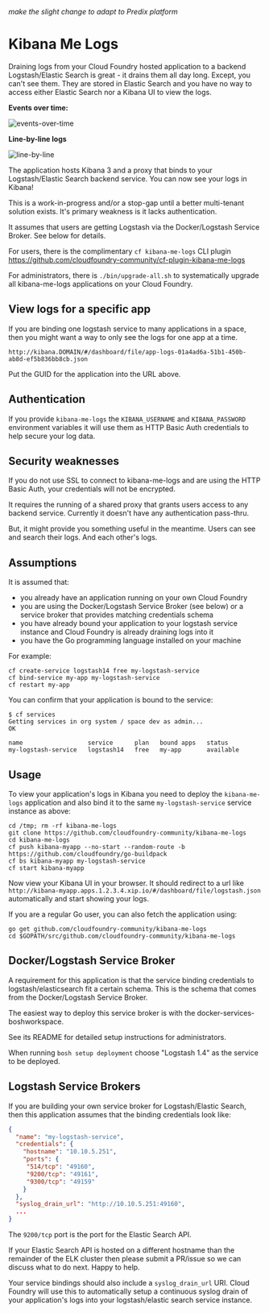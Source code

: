 *make the slight change to adapt to Predix platform*

Kibana Me Logs
==============

Draining logs from your Cloud Foundry hosted application to a backend Logstash/Elastic Search is great - it drains them all day long. Except, you can't see them. They are stored in Elastic Search and you have no way to access either Elastic Search nor a Kibana UI to view the logs.

**Events over time:**

![events-over-time](http://cl.ly/image/0r0O2a1n2D1W/events-over-time.png)

**Line-by-line logs**

![line-by-line](http://cl.ly/image/3M2U3A3u1v0S/line-by-line_logs.png)

The application hosts Kibana 3 and a proxy that binds to your Logstash/Elastic Search backend service. You can now see your logs in Kibana!

This is a work-in-progress and/or a stop-gap until a better multi-tenant solution exists. It's primary weakness is it lacks authentication.

It assumes that users are getting Logstash via the Docker/Logstash Service Broker. See below for details.

For users, there is the complimentary `cf kibana-me-logs` CLI plugin https://github.com/cloudfoundry-community/cf-plugin-kibana-me-logs

For administrators, there is `./bin/upgrade-all.sh` to systematically upgrade all kibana-me-logs applications on your Cloud Foundry.

View logs for a specific app
----------------------------

If you are binding one logstash service to many applications in a space, then you might want a way to only see the logs for one app at a time.

`http://kibana.DOMAIN/#/dashboard/file/app-logs-01a4ad6a-51b1-450b-ab8d-ef5b836bb8cb.json`

Put the GUID for the application into the URL above.

Authentication
--------------

If you provide `kibana-me-logs` the `KIBANA_USERNAME` and `KIBANA_PASSWORD` environment variables
it will use them as HTTP Basic Auth credentials to help secure your log data.

Security weaknesses
-------------------

If you do not  use SSL to connect to kibana-me-logs and are using the HTTP Basic Auth,
your credentials will not be encrypted.

It requires the running of a shared proxy that grants users access to any backend service. Currently it doesn't have any authentication pass-thru.

But, it might provide you something useful in the meantime. Users can see and search their logs. And each other's logs.

Assumptions
-----------

It is assumed that:

-	you already have an application running on your own Cloud Foundry
-	you are using the Docker/Logstash Service Broker (see below) or a service broker that provides matching credentials schema
-	you have already bound your application to your logstash service instance and Cloud Foundry is already draining logs into it
-	you have the Go programming language installed on your machine

For example:

```
cf create-service logstash14 free my-logstash-service
cf bind-service my-app my-logstash-service
cf restart my-app
```

You can confirm that your application is bound to the service:

```
$ cf services
Getting services in org system / space dev as admin...
OK

name                  service      plan   bound apps   status
my-logstash-service   logstash14   free   my-app       available
```

Usage
-----

To view your application's logs in Kibana you need to deploy the `kibana-me-logs` application and also bind it to the same `my-logstash-service` service instance as above:

```
cd /tmp; rm -rf kibana-me-logs
git clone https://github.com/cloudfoundry-community/kibana-me-logs
cd kibana-me-logs
cf push kibana-myapp --no-start --random-route -b https://github.com/cloudfoundry/go-buildpack
cf bs kibana-myapp my-logstash-service
cf start kibana-myapp
```

Now view your Kibana UI in your browser. It should redirect to a url like `http://kibana-myapp.apps.1.2.3.4.xip.io/#/dashboard/file/logstash.json` automatically and start showing your logs.

If you are a regular Go user, you can also fetch the application using:

```
go get github.com/cloudfoundry-community/kibana-me-logs
cd $GOPATH/src/github.com/cloudfoundry-community/kibana-me-logs
```

Docker/Logstash Service Broker
------------------------------

A requirement for this application is that the service binding credentials to logstash/elasticsearch fit a certain schema. This is the schema that comes from the Docker/Logstash Service Broker.

The easiest way to deploy this service broker is with the docker-services-boshworkspace.

See its README for detailed setup instructions for administrators.

When running `bosh setup deployment` choose "Logstash 1.4" as the service to be deployed.

Logstash Service Brokers
------------------------

If you are building your own service broker for Logstash/Elastic Search, then this application assumes that the binding credentials look like:

```json
{
  "name": "my-logstash-service",
  "credentials": {
    "hostname": "10.10.5.251",
    "ports": {
     "514/tcp": "49160",
     "9200/tcp": "49161",
     "9300/tcp": "49159"
    }
  },
  "syslog_drain_url": "http://10.10.5.251:49160",
  ...
}
```

The `9200/tcp` port is the port for the Elastic Search API.

If your Elastic Search API is hosted on a different hostname than the remainder of the ELK cluster then please submit a PR/issue so we can discuss what to do next. Happy to help.

Your service bindings should also include a `syslog_drain_url` URI. Cloud Foundry will use this to automatically setup a continuous syslog drain of your application's logs into your logstash/elastic search service instance.
